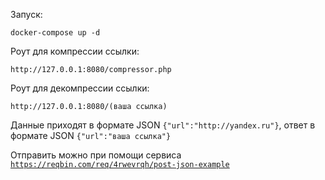 Запуск:


```docker-compose up -d``` 


Роут для компрессии ссылки:


```http://127.0.0.1:8080/compressor.php```




Роут для декомпрессии ссылки:


```http://127.0.0.1:8080/(ваша ссылка)```


Данные приходят в формате JSON `{"url":"http://yandex.ru"}`, ответ в формате JSON `{"url":"ваша ссылка"}`


Отправить можно при помощи сервиса [`https://reqbin.com/req/4rwevrqh/post-json-example`](https://reqbin.com/req/4rwevrqh/post-json-example)


